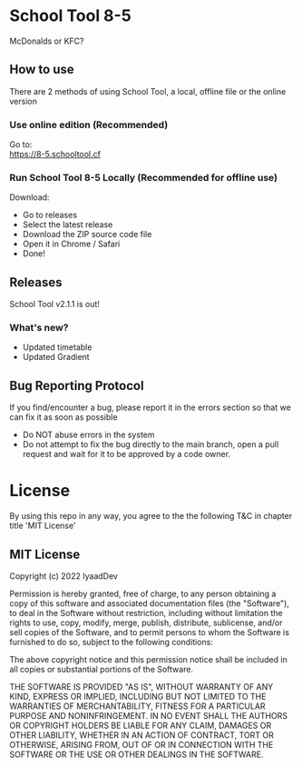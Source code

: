 # School Tool 8-5
McDonalds or KFC?

 ## How to use
 There are 2 methods of using School Tool, a local, offline file or the online version
 
 ### Use online edition (Recommended)
 
 Go to: <br> 
 https://8-5.schooltool.cf
 
 ### Run School Tool 8-5 Locally (Recommended for offline use)
 
 Download:
 - Go to releases
 - Select the latest release
 - Download the ZIP source code file
 - Open it in Chrome / Safari
 - Done!
 
 ## Releases
 School Tool v2.1.1 is out!
 
 ### What's new?
- Updated timetable
- Updated Gradient

## Bug Reporting Protocol
If you find/encounter a bug, please report it in the errors section so that we can fix it as soon as possible

- Do NOT abuse errors in the system
- Do not attempt to fix the bug directly to the main branch, open a pull request and wait for it to be approved by a code owner.

# License
By using this repo in any way, you agree to the the following T&C in chapter title 'MIT License'

## MIT License

Copyright (c) 2022 IyaadDev

Permission is hereby granted, free of charge, to any person obtaining a copy
of this software and associated documentation files (the "Software"), to deal
in the Software without restriction, including without limitation the rights
to use, copy, modify, merge, publish, distribute, sublicense, and/or sell
copies of the Software, and to permit persons to whom the Software is
furnished to do so, subject to the following conditions:

The above copyright notice and this permission notice shall be included in all
copies or substantial portions of the Software.

THE SOFTWARE IS PROVIDED "AS IS", WITHOUT WARRANTY OF ANY KIND, EXPRESS OR
IMPLIED, INCLUDING BUT NOT LIMITED TO THE WARRANTIES OF MERCHANTABILITY,
FITNESS FOR A PARTICULAR PURPOSE AND NONINFRINGEMENT. IN NO EVENT SHALL THE
AUTHORS OR COPYRIGHT HOLDERS BE LIABLE FOR ANY CLAIM, DAMAGES OR OTHER
LIABILITY, WHETHER IN AN ACTION OF CONTRACT, TORT OR OTHERWISE, ARISING FROM,
OUT OF OR IN CONNECTION WITH THE SOFTWARE OR THE USE OR OTHER DEALINGS IN THE
SOFTWARE.
